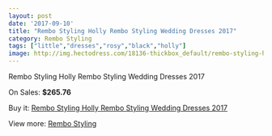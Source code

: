 ```yaml
---
layout: post
date: '2017-09-10'
title: "Rembo Styling Holly Rembo Styling Wedding Dresses 2017"
category: Rembo Styling
tags: ["little","dresses","rosy","black","holly"]
image: http://img.hectodress.com/18136-thickbox_default/rembo-styling-holly-rembo-styling-wedding-dresses-2013.jpg
---
```

Rembo Styling Holly Rembo Styling Wedding Dresses 2017

On Sales: **$265.76**
<a href="https://www.hectodress.com/rembo-styling/8564-rembo-styling-holly-rembo-styling-wedding-dresses-2013.html"><amp-img layout="responsive" width="600" height="600" src="//img.hectodress.com/18136-thickbox_default/rembo-styling-holly-rembo-styling-wedding-dresses-2013.jpg" alt="Rembo Styling Holly Rembo Styling Wedding Dresses 2017 0" /></a>
<a href="https://www.hectodress.com/rembo-styling/8564-rembo-styling-holly-rembo-styling-wedding-dresses-2013.html"><amp-img layout="responsive" width="600" height="600" src="//img.hectodress.com/18137-thickbox_default/rembo-styling-holly-rembo-styling-wedding-dresses-2013.jpg" alt="Rembo Styling Holly Rembo Styling Wedding Dresses 2017 1" /></a>

Buy it: [Rembo Styling Holly Rembo Styling Wedding Dresses 2017](https://www.hectodress.com/rembo-styling/8564-rembo-styling-holly-rembo-styling-wedding-dresses-2013.html "Rembo Styling Holly Rembo Styling Wedding Dresses 2017")

View more: [Rembo Styling](https://www.hectodress.com/144-rembo-styling "Rembo Styling")